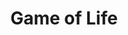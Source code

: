 ---
title: "Game of Life"
description: "A rather straight forward implementation of Conway's Game of Life. Also used it as an opportunity to figure out how to write tests."
repo: "game-of-life" 
tags: ["ai", "python"]
weight: 4
draft: true
---